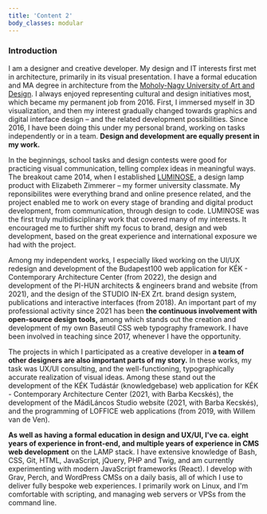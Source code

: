 ```yaml
---
title: 'Content 2'
body_classes: modular
---
```


### Introduction
I am a designer and creative developer. My design and IT interests first met in architecture, primarily in its visual presentation. I have a formal education and MA degree in architecture from the [Moholy-Nagy University of Art and Design](https://mome.hu/en/). I always enjoyed representing cultural and design initiatives most, which became my permanent job from 2016. First, I immersed myself in 3D visualization, and then my interest gradually changed towards graphics and digital interface design – and the related development possibilities. Since 2016, I have been doing this under my personal brand, working on tasks independently or in a team. **Design and development are equally present in my work.**

In the beginnings, school tasks and design contests were good for practicing visual communication, telling complex ideas in meaningful ways. The breakout came 2014, when I established [LUMINOSE,](https://lumino.se) a design lamp product with Elizabeth Zimmerer – my former university classmate. My reponsibilites were everything brand and online presence related, and the project enabled me to work on every stage of branding and digital product development, from communication, through design to code. LUMINOSE was the first truly multidisciplinary work that covered many of my interests. It encouraged me to further shift my focus to brand, design and web development, based on the great experience and international exposure we had with the project.

Among my independent works, I especially liked working on the UI/UX redesign and development of the Budapest100 web application for KÉK - Contemporary Architecture Center (from 2022), the design and development of the PI-HUN architects & engineers brand and website (from 2021), and the design of the STUDIO IN-EX Zrt. brand design system, publications and interactive interfaces (from 2018). An important part of my professional activity since 2021 has been **the continuous involvement with open-source design tools,** among which stands out the creation and development of my own Baseutil CSS web typography framework. I have been involved in teaching since 2017, whenever I have the opportunity.

The projects in which I participated as a creative developer in **a team of other designers are also important parts of my story.** In these works, my task was UX/UI consulting, and the well-functioning, typographically accurate realization of visual ideas. Among these stand out the development of the KÉK Tudástár (knowledgebase) web application for KÉK - Contemporary Architecture Center (2021, with Barba Kecskés), the development of the MádiLáncos Studio website (2021, with Barba Kecskés), and the programming of LOFFICE web applications (from 2019, with Willem van de Ven).

**As well as having a formal education in design and UX/UI, I've ca. eight years of experience in front-end, and multiple years of experience in CMS web development** on the LAMP stack. I have extensive knowledge of Bash, CSS, Git, HTML, JavaScript, jQuery, PHP and Twig, and am currently experimenting with modern JavaScript frameworks (React). I develop with Grav, Perch, and WordPress CMSs on a daily basis, all of which I use to deliver fully bespoke web experiences. I primarily work on Linux, and I'm comfortable with scripting, and managing web servers or VPSs from the command line.

